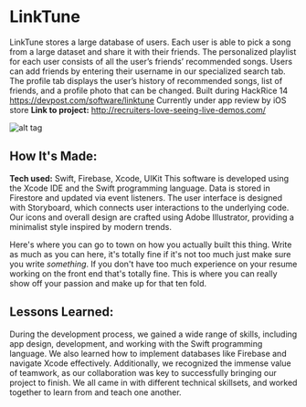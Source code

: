 # LinkTune
LinkTune stores a large database of users. Each user is able to pick a song from a large dataset and share it with their friends. The personalized playlist for each user consists of all the user’s friends’ recommended songs. Users can add friends by entering their username in our specialized search tab. The profile tab displays the user’s history of recommended songs, list of friends, and a profile photo that can be changed.
Built during HackRice 14
https://devpost.com/software/linktune
Currently under app review by iOS store 
**Link to project:** http://recruiters-love-seeing-live-demos.com/

![alt tag](http://placecorgi.com/1200/650)

## How It's Made:

**Tech used:** Swift, Firebase, Xcode, UIKit
This software is developed using the Xcode IDE and the Swift programming language. Data is stored in Firestore and updated via event listeners. The user interface is designed with Storyboard, which connects user interactions to the underlying code. Our icons and overall design are crafted using Adobe Illustrator, providing a minimalist style inspired by modern trends.

Here's where you can go to town on how you actually built this thing. Write as much as you can here, it's totally fine if it's not too much just make sure you write *something*. If you don't have too much experience on your resume working on the front end that's totally fine. This is where you can really show off your passion and make up for that ten fold.

## Lessons Learned:

During the development process, we gained a wide range of skills, including app design, development, and working with the Swift programming language. We also learned how to implement databases like Firebase and navigate Xcode effectively. Additionally, we recognized the immense value of teamwork, as our collaboration was key to successfully bringing our project to finish. We all came in with different technical skillsets, and worked together to learn from and teach one another.

